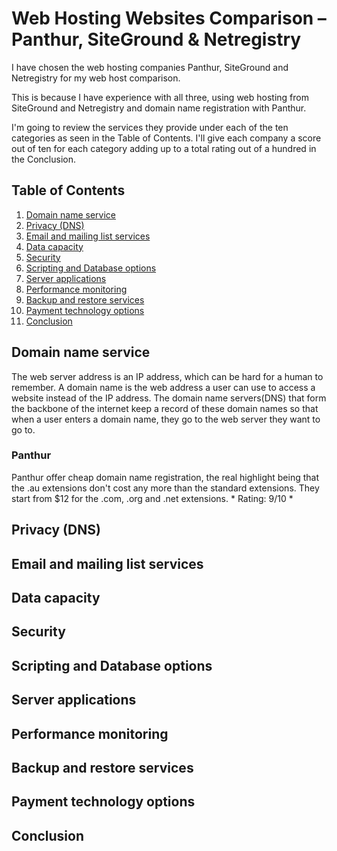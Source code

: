 # Web Hosting Websites Comparison – Panthur, SiteGround & Netregistry
I have chosen the web hosting companies Panthur, SiteGround and Netregistry for my web host comparison.

This is because I have experience with all three, using web hosting from SiteGround and Netregistry and domain name registration with Panthur.

I'm going to review the services they provide under each of the ten categories as seen in the Table of Contents. I'll give each company a score out of ten for each category adding up to a total rating out of a hundred in the Conclusion.

## Table of Contents
1. [Domain name service](#domain)
2. [Privacy (DNS)](#privacy)
3. [Email and mailing list services](#email)
4. [Data capacity](#data)
5. [Security](#security)
6. [Scripting and Database options](#database)
7. [Server applications](#apps)
8. [Performance monitoring](#performance)
9. [Backup and restore services](#backup)
10. [Payment technology options](#commerce)
11. [Conclusion](#conclusion)

## <a name="domain"></a>Domain name service
The web server address is an IP address, which can be hard for a human to remember. A domain name is the web address a user can use to access a website instead of the IP address. The domain name servers(DNS) that form the backbone of the internet keep a record of these domain names so that when a user enters a domain name, they go to the web server they want to go to.

### Panthur
Panthur offer cheap domain name registration, the real highlight being that the .au extensions don't cost any more than the standard extensions. They start from $12 for the .com, .org and .net extensions. * Rating: 9/10 *

## <a name="privacy"></a>Privacy (DNS)


## <a name="email"></a>Email and mailing list services


## <a name="data"></a>Data capacity


## <a name="security"></a>Security


## <a name="database"></a>Scripting and Database options


## <a name="apps"></a>Server applications


## <a name="performance"></a>Performance monitoring


## <a name="backup"></a>Backup and restore services


## <a name="commerce"></a>Payment technology options


## <a name="conclusion"></a> Conclusion

